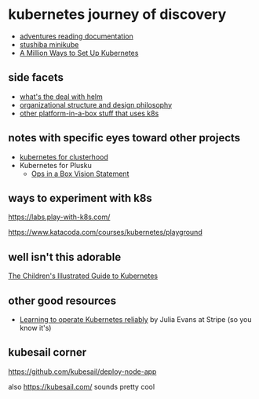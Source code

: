 # kubernetes journey of discovery

- [adventures reading documentation](1299b7ce-d49b-4bc3-a2f3-42acea523aa1.md)
- [stushiba minikube](fe1645de-c2fc-4836-a338-eafae0c7e0af.md)
- [A Million Ways to Set Up Kubernetes](aac15782-cf5d-4794-8d4b-cbc95043ba92.md)

## side facets

- [what's the deal with helm](b85b1edb-895d-46f6-a6a2-6533d30b2c63.md)
- [organizational structure and design philosophy](d5d04c58-7be1-4f3f-afcf-a018dc853806.md)
- [other platform-in-a-box stuff that uses k8s](8f455b9a-4383-4af4-9882-4b58e11dc316.md)

## notes with specific eyes toward other projects

- [kubernetes for clusterhood](c8a51c70-624b-42e9-aec8-aa5db1b7cf87.md)
- Kubernetes for Plusku
  - [Ops in a Box Vision Statement](035d1e22-7dca-4901-aa4a-1624e7a6a15c.md)

## ways to experiment with k8s

https://labs.play-with-k8s.com/

https://www.katacoda.com/courses/kubernetes/playground

## well isn't this adorable

[The Children's Illustrated Guide to Kubernetes](https://www.cncf.io/the-childrens-illustrated-guide-to-kubernetes/)

## other good resources

- [Learning to operate Kubernetes reliably](https://stripe.com/blog/operating-kubernetes) by Julia Evans at Stripe (so you know it's)

## kubesail corner

https://github.com/kubesail/deploy-node-app

also https://kubesail.com/ sounds pretty cool

